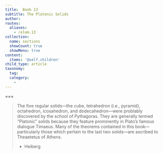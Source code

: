 ```yaml
---
title:  Book 13
subtitle: The Platonic Solids
author:
routes:
  aliases:
    - /elem.13
collection:
  name: sections
  showCount: true
  showMenu: true
content:
  items: '@self.children'
child_type: article
taxonomy:
  tag:
  category:
    - 
---
```




===

> The five regular solids—the cube, tetrahedron (i.e., pyramid), octahedron, icosahedron, and dodecahedron—were problably discovered by the school of Pythagoras. They are generally termed “Platonic” solids because they feature prominently in Plato’s famous dialogue Timaeus. Many of the theorems contained in this book—particularly those which pertain to the last two solids—are ascribed to Theaetetus of Athens.
> - Heiberg

